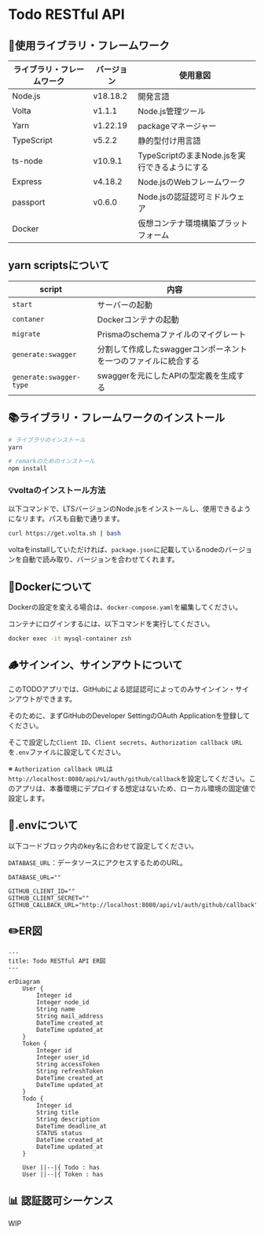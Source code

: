 # Todo RESTful API

## 📡使用ライブラリ・フレームワーク

|ライブラリ・フレームワーク|バージョン|使用意図|
|---|---|---|
|Node.js|v18.18.2|開発言語|
|Volta|v1.1.1|Node.js管理ツール|
|Yarn|v1.22.19|packageマネージャー|
|TypeScript|v5.2.2|静的型付け用言語|
|ts-node|v10.9.1|TypeScriptのままNode.jsを実行できるようにする|
|Express|v4.18.2|Node.jsのWebフレームワーク|
|passport|v0.6.0|Node.jsの認証認可ミドルウェア|
|Docker| |仮想コンテナ環境構築プラットフォーム|

## yarn scriptsについて

|script|内容|
|---|---|
|`start`|サーバーの起動|
|`contaner`|Dockerコンテナの起動|
|`migrate`|Prismaのschemaファイルのマイグレート|
|`generate:swagger`|分割して作成したswaggerコンポーネントを一つのファイルに統合する|
|`generate:swagger-type`|swaggerを元にしたAPIの型定義を生成する|

## 📚ライブラリ・フレームワークのインストール

```zsh
# ライブラリのインストール
yarn

# remarkのためのインストール
npm install
```

### 💡voltaのインストール方法

以下コマンドで、LTSバージョンのNode.jsをインストールし、使用できるようになリます。パスも自動で通ります。

```zsh
curl https://get.volta.sh | bash
```

voltaをinstallしていただければ、`package.json`に記載しているnodeのバージョンを自動で読み取り、バージョンを合わせてくれます。

## 🐳Dockerについて

Dockerの設定を変える場合は、`docker-compose.yaml`を編集してください。

コンテナにログインするには、以下コマンドを実行してください。

```zsh
docker exec -it mysql-container zsh
```

## 🪵サインイン、サインアウトについて

<!-- TODO シーケンス図について書く -->

このTODOアプリでは、GitHubによる認証認可によってのみサインイン・サインアウトができます。

そのために、まずGitHubのDeveloper SettingのOAuth Applicationを登録してください。

そこで設定した`Client ID`、`Client secrets`、`Authorization callback URL`を`.env`ファイルに設定してください。

※ `Authorization callback URL`は`http://localhost:8080/api/v1/auth/github/callback`を設定してください。このアプリは、本番環境にデプロイする想定はないため、ローカル環境の固定値で設定します。

## 🌲.envについて

以下コードブロック内のkey名に合わせて設定してください。

`DATABASE_URL`：データソースにアクセスするためのURL。

```.env
DATABASE_URL=""

GITHUB_CLIENT_ID="" 
GITHUB_CLIENT_SECRET=""
GITHUB_CALLBACK_URL="http://localhost:8080/api/v1/auth/github/callback"
```

## ✏️ER図

```mermaid
---
title: Todo RESTful API ER図
---

erDiagram
    User {
        Integer id
        Integer node_id
        String name
        String mail_address
        DateTime created_at
        DateTime updated_at
    }
    Token {
        Integer id
        Integer user_id
        String accessToken
        String refreshToken
        DateTime created_at
        DateTime updated_at
    }
    Todo {
        Integer id
        String title
        String description
        DateTime deadline_at
        STATUS status
        DateTime created_at
        DateTime updated_at
    }

    User ||--|{ Todo : has
    User ||--|{ Token : has
```

## 📊 認証認可シーケンス

WIP
